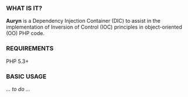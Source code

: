 ### WHAT IS IT?

**Auryn** is a Dependency Injection Container (DIC) to assist in the implementation
of Inversion of Control (IOC) principles in object-oriented (OO) PHP code.

### REQUIREMENTS

PHP 5.3+

### BASIC USAGE

*... to do ...*